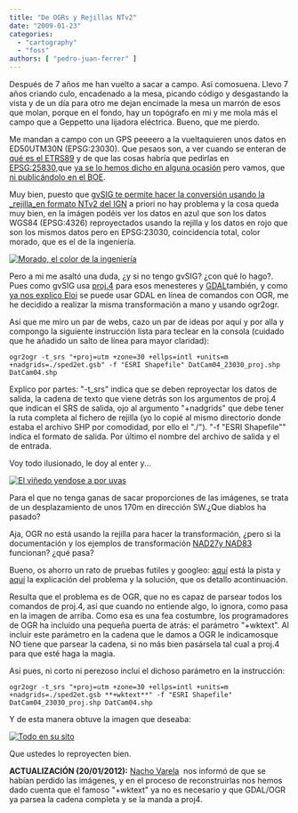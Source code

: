```yaml
---
title: "De OGRs y Rejillas NTv2"
date: "2009-01-23"
categories: 
  - "cartography"
  - "foss"
authors: [ "pedro-juan-ferrer" ]
---
```


Después de 7 años me han vuelto a sacar a campo. Así comosuena. Llevo 7 años criando culo, encadenado a la mesa, picando código y desgastando la vista y de un día para otro me dejan encimade la mesa un marrón de esos que molan, porque en el fondo, hay un topógrafo en mi y me mola más el campo que a Geppetto una lijadora eléctrica. Bueno, que me pierdo.

Me mandan a campo con un GPS peeeero a la vueltaquieren unos datos en ED50UTM30N (EPSG:23030). Que pesaos son, a ver cuando se enteran de [qué es el ETRS89](http://www.fomento.es/MFOM/LANG_CASTELLANO/DIRECCIONES_GENERALES/INSTITUTO_GEOGRAFICO/Geodesia/red_geodesicas/etrs89.htm) y de que las cosas habría que pedirlas en [EPSG:25830](http://spatialreference.org/ref/epsg/25830/),que [ya se lo hemos dicho en alguna ocasión](http://geomaticblog.net/node/112) pero vamos, que [ni publicándolo en el BOE](http://www.boe.es/aeboe/consultas/bases_datos/doc.php?coleccion=iberlex&id=2007/15822&t).

Muy bien, puesto que [gvSIG te permite hacer la conversión usando la _rejilla_en formato NTv2 del IGN](http://www.gvsig.org/web/docusr/userguide-gvsig-1-1/extension-jcrs-gestion-de-sistemas-de-referencia-de-coordenadas/transformaciones-1/transformacion-por-fichero-rejilla/) a priori no hay problema y la cosa queda muy bien, en la imágen podéis ver los datos en azul que son los datos WGS84 (EPSG:4326) reproyectados usando la rejilla y los datos en rojo que son los mismos datos pero en EPSG:23030, coincidencia total, color morado, que es el de la ingeniería.

[![](http://geomaticblog.files.wordpress.com/2009/01/artogr_p001.png?w=300 "Morado, el color de la ingeniería")](http://geomaticblog.files.wordpress.com/2009/01/artogr_p001.png)

Pero a mi me asaltó una duda, ¿y si no tengo gvSIG? ¿con qué lo hago?. Pues como gvSIG usa [proj.4](http://trac.osgeo.org/proj/) para esos menesteres y [GDAL](http://www.gdal.org/)también, y como [ya nos explico Eloi](http://geomaticblog.net/gb2/en/2008-03-28-convers%C3%A3o_formatos_vectoriais) se puede usar GDAL en línea de comandos con OGR, me he decidido a realizar la misma transformación a mano y usando ogr2ogr.

Así que me miro un par de webs, cazo un par de ideas por aquí y por alla y compongo la siguiente instrucción lista para teclear en la consola (cuidado que he añadido un salto de línea para mayor claridad):

`ogr2ogr -t_srs "+proj=utm +zone=30 +ellps=intl +units=m +nadgrids=./sped2et.gsb" -f "ESRI Shapefile" DatCam04_23030_proj.shp DatCam04.shp`

Explico por partes: "\-t\_srs" indica que se deben reproyectar los datos de salida, la cadena de texto que viene detrás son los argumentos de proj.4 que indican el SRS de salida, ojo al argumento "+nadgrids" que debe tener la ruta completa al fichero de rejilla (yo lo copié al mismo directorio donde estaba el archivo SHP por comodidad, por ello el "./"). "\-f "ESRI Shapefile"" indica el formato de salida. Por último el nombre del archivo de salida y el de entrada.

Voy todo ilusionado, le doy al enter y...

[![](http://geomaticblog.files.wordpress.com/2009/01/artogr_p002.png?w=300 "El viñedo yendose a por uvas")](http://geomaticblog.files.wordpress.com/2009/01/artogr_p002.png)

Para el que no tenga ganas de sacar proporciones de las imágenes, se trata de un desplazamiento de unos 170m en dirección SW.¿Que diablos ha pasado?

Aja, OGR no está usando la rejilla para hacer la transformación, ¿pero si la documentación y los ejemplos de transformación [NAD27y NAD83](http://en.wikipedia.org/wiki/NAD83) funcionan? ¿qué pasa?

Bueno, os ahorro un rato de pruebas futiles y googleo: [aquí](http://n2.nabble.com/nasty-gotcha-in-alternate-ogr2ogr-solution-comment-td1928022.html#none) está la pista y [aquí](http://trac.osgeo.org/gdal/changeset/15681) la explicación del problema y la solución, que os detallo acontinuación.

Resulta que el problema es de OGR, que no es capaz de parsear todos los comandos de proj.4, así que cuando no entiende algo, lo ignora, como pasa en la imagen de arriba. Como esa es una fea costumbre, los programadores de OGR ha incluido una pequeña puerta de atrás: el parámetro "+wktext". Al incluir este parámetro en la cadena que le damos a OGR le indicamosque NO tiene que parsear la cadena, si no más bien pasársela tal cual a proj.4 para que esté haga la magia.

Así pues, ni corto ni perezoso incluí el dichoso parámetro en la instrucción:

`ogr2ogr -t_srs "+proj=utm +zone=30 +ellps=intl +units=m +nadgrids=./sped2et.gsb **+wktext**" -f "ESRI Shapefile" DatCam04_23030_proj.shp DatCam04.shp`

Y de esta manera obtuve la imagen que deseaba:

[![](http://geomaticblog.files.wordpress.com/2009/01/artogr_p003.png?w=300 "Todo en su sito")](http://geomaticblog.files.wordpress.com/2009/01/artogr_p003.png)

Que ustedes lo reproyecten bien.

**ACTUALIZACIÓN (20/01/2012):** [Nacho Varela](https://twitter.com/nachouve)  nos informó de que se habían perdido las imágenes, y en el proceso de reconstruirlas nos hemos dado cuenta que el famoso "+wktext" ya no es necesario y que GDAL/OGR ya parsea la cadena completa y se la manda a proj4.
